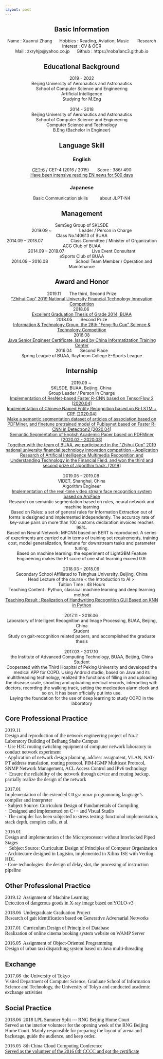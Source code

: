 ```yaml
---
layout: post
---
```


## <center>Basic Information</center>

<center>Name : Xuanrui Zhang      Hobbies : Reading, Aviation, Music       Research Interest : CV & OCR</center>
<center>Mail : zxryhjp@yahoo.co.jp      Github : https://noba1anc3.github.io</center>

## <center>Educational Background</center>

<center>2019 - 2022</center>
<center>Beijing University of Aeronautics and Astronautics</center>
<center>School of Computer Science and Engineering</center>
<center>Artificial Intelligence</center>
<center>Studying for M.Eng</center><br>

<center>2014 - 2018</center>
<center>Beijing University of Aeronautics and Astronautics</center>
<center>School of Computer Science and Engineering</center>
<center>Computer Science and Technology</center>
<center>B.Eng (Bachelor in Engineer)</center>

## <center>Language Skill</center>

### <center>English</center>

<center><a href="http://m.qpic.cn/psc?/fef49446-40e0-48c4-adcc-654c5015022c/90yfO.8bOadXEE4MiHsPn6TyffVgPNmGcjIvjOKMuxcAKJ1BZrBzbZJm2HeN8VaripjDuYYmI8vvcL1pckOBsQ!!/b&bo=VAROBlQETgYRCT4!&rf=viewer_4">CET-6</a> / CET-4 (2016 / 2015) &nbsp;&nbsp;&nbsp;&nbsp;&nbsp; Score : 386/ 490</center>

<center><a href="http://www.github.com/noba1anc3/en_news">
Have been intensive reading EN news for 500 days</a></center>

### <center>Japanese</center>

<center>Basic Communication skills &nbsp;&nbsp;&nbsp;&nbsp;&nbsp;&nbsp;&nbsp;&nbsp; about JLPT-N4</center>

## <center>Management</center>

<center>SemSeg Group of SKLSDE<br>
2019.09 ~  &nbsp;&nbsp;&nbsp;&nbsp;&nbsp;&nbsp;&nbsp;&nbsp;&nbsp;&nbsp;&nbsp;&nbsp;&nbsp;&nbsp;&nbsp;&nbsp;&nbsp;&nbsp;&nbsp;&nbsp;&nbsp; 
Leader / Person in Charge</center>

<center>Class No.140613 of BUAA<br>
2014.09 – 2018.07 &nbsp;&nbsp;&nbsp;&nbsp;&nbsp;&nbsp;&nbsp;&nbsp;&nbsp;&nbsp;&nbsp;&nbsp;&nbsp;&nbsp;&nbsp;&nbsp;&nbsp;&nbsp;&nbsp;&nbsp;&nbsp; 
Class Committee / Minister of Organization</center>

<center>ACG Club of BUAA<br>
2014.09 – 2018.07 &nbsp;&nbsp;&nbsp;&nbsp;&nbsp;&nbsp;&nbsp;&nbsp;&nbsp;&nbsp;&nbsp;&nbsp;&nbsp;&nbsp;&nbsp;&nbsp;&nbsp;&nbsp;&nbsp;&nbsp;&nbsp; 
Live Event Consultant</center>

<center>eSports Club of BUAA<br>
2014.09 – 2016.08  &nbsp;&nbsp;&nbsp;&nbsp;&nbsp;&nbsp;&nbsp;&nbsp;&nbsp;&nbsp;&nbsp;&nbsp;&nbsp;&nbsp;&nbsp;&nbsp;&nbsp;&nbsp;&nbsp;&nbsp;&nbsp; School Team Member / Operation and Maintenance</center>

## <center>Award and Honor</center>

<center>2019.11&nbsp;&nbsp;&nbsp;&nbsp;&nbsp;&nbsp; The third, Second Prize <br>	<a href="http://m.qpic.cn/psc?/fef49446-40e0-48c4-adcc-654c5015022c/90yfO.8bOadXEE4MiHsPn64qNm51rLgAai7.Wdd69I4jNTfeUmBiRviOWdww2JZxEQJ2WmRkpij4t73uFKp6Vw!!/b&bo=CwtABlQM.gYDCc4!&rf=viewer_4">"Zhihui Cup" 2019 National University Financial Technology Innovation Competition</a></center>

<center>2018.06 <br>	<a href="http://m.qpic.cn/psc?/fef49446-40e0-48c4-adcc-654c5015022c/90yfO.8bOadXEE4MiHsPn0UBm6Jr6mYr41cemrSkByfnoZcEUrB2.JZSuXZOjpIzNLNN3tMV1Ec4flJcMD0RzA!!/b&bo=QAYnCAYN*RADCaM!&rf=viewer_4">Excellent Graduation Thesis of Grade 2014, BUAA</a></center>

<center>2018.05&nbsp;&nbsp;&nbsp;&nbsp;&nbsp;&nbsp; Second Prize <br>	<a href="http://m.qpic.cn/psc?/fef49446-40e0-48c4-adcc-654c5015022c/90yfO.8bOadXEE4MiHsPn845wJkoLXf*8GIlqmg.rx6CyjvYPYPKxSZOttN3wbat67Qo.E8E*rcVxWZcXaculA!!/b&bo=LgRVAi4EVQIDCSw!&rf=viewer_4">Information & Technology Group, the 28th "Feng-Ru Cup" Science & Technology Competition</a></center>

<center>2016.08 <br>	<a href="http://m.qpic.cn/psc?/fef49446-40e0-48c4-adcc-654c5015022c/U9VSE8DftkGCrX.UXUSpm2UFWfYyLsEg6F8iU8zxL1WTGl2RrFOJ2ib5l8cb.RpjObT.coav8NyaPXtZ.1fBVuhAYEJ9gc33brtWO*stSCg!/b&bo=VQhABgASgA0ROYo!&rf=viewer_4">Java Senior Engineer Certificate, Issued by China Informatization Training Center</a></center>

<center>2016.04&nbsp;&nbsp;&nbsp;&nbsp;&nbsp;&nbsp; Second Place <br>	Spring League of BUAA, Raytheon College E-Sports League</center>

## <center>Internship</center>

<center>2019.09 ~ <br></center>
<center>SKLSDE, BUAA, Beijing, China <br></center>
<center>Group Leader / Person In Charge <br></center>
<center><a href="https://github.com/Noba1anc3/Faster-RCNN-TensorFlow-2">Implementation of ResNet-based Faster R-CNN based on TensorFlow 2 [2020.04]</a><br></center>
<center><a href="https://github.com/Noba1anc3/CH-NER">Implementation of Chinese Named Entity Recognition based on Bi-LSTM + CRF [2020.04]</a><br></center>
<center><a href="https://github.com/Noba1anc3/Company-Articles-PDF-SemSeg">Make a semantic segmentation dataset of articles of association based on PDFMiner</a>, <a href="https://github.com/Noba1anc3/Publaynet">and finetune pretrained model of Publaynet based on Faster R-CNN in Detectron2 [2020.04]</a><br></center>
<center><a href="https://github.com/Noba1anc3/Academic-Paper-PDF-SemSeg">Semantic Segmentation of English Academic Paper based on PDFMiner [2020.02 - 2020.03]</a><br></center>
<center><a href="http://m.qpic.cn/psc?/fef49446-40e0-48c4-adcc-654c5015022c/90yfO.8bOadXEE4MiHsPn64qNm51rLgAai7.Wdd69I4jNTfeUmBiRviOWdww2JZxEQJ2WmRkpij4t73uFKp6Vw!!/b&bo=CwtABlQM.gYDCc4!&rf=viewer_4">Together with the team of BUAA, we participated in the "Zhihui Cup" 2019 national university financial technology innovation competition - Application Research of Artificial Intelligence Multimedia Recognition and Understanding Technology in the Financial Field, and won the third and second prize of algorithm track. [2019]</a></center><br>

<center>2019.05 - 2019.08 <br></center>
<center>VIDET, Shanghai, China <br></center>
<center>Algorithm Engineer <br></center>
<center><a href="https://github.com/Noba1anc3/ArcFace">Implementation of the real-time video stream face recognition system based on ArcFace</a><br></center>
<center>Research on semantic segmentation based on rules, neural network and machine learning<br></center>
<center>Based on Rules: a set of general rules for Information Extraction out of forms is designed and implemented independently. The accuracy rate of key-value pairs on more than 100 customs declaration invoices reaches 98%. <br>	</center>
<center>Based on Neural Network: MFCNN based on BERT is reproduced. A series of experiments are carried out in terms of training set requirements, training cost, model generalization, finetune for downstream tasks and parameter tuning. <br></center>
<center>Based on machine learning: the experiment of LightGBM Feature Engineering makes the F1 score of one shot learning exceed 0.9.</center><br>

<center>2018.03 - 2018.06 <br></center>
<center>Secondary School Affiliated to Tsinghua University, Beijing, China<br></center>
<center>Head Lecture of the course < the Introduction to AI > <br></center>
<center>Tuition Time : 48 Hours  <br></center>
<center>Teaching Content : Python, classical machine learning and deep learning method    <br></center>
<center><a href="http://m.qpic.cn/psc?/fef49446-40e0-48c4-adcc-654c5015022c/90yfO.8bOadXEE4MiHsPn457z3U0oTs*AUAkgXCuuLsfjGQuzy6mTp8G2gtroLc6eSq3NqybzcRBC9K9RnjyNQ!!/b&bo=sgaAAigjIA0RCS4!&rf=viewer_4">Teaching Result : Realization of Handwriting Recognition GUI Based on KNN in Python</a><br></center><br>

<center>2017.11 - 2018.06 <br></center>
<center>Laboratory of Intelligent Recognition and Image Processing, BUAA, Beijing, China<br></center>
<center>Student <br></center>
<center>Study on gait-recognition related papers, and accomplished the graduate thesis<br></center><br>

<center>2017.03 - 2017.10 <br></center>
<center>the Institute of Advanced Computing Technology, BUAA, Beijing, China<br></center>
<center>Student <br></center>
<center>Cooperated with the Third Hospital of Peking University and developed the medical APP for COPD. Using Android studio, based on Java and its multithreading technology, realized the functions of filling in and uploading the disease scale, shooting and uploading medical records, interacting with doctors, recording the walking track, setting the medication alarm clock and so on. It has been officially put into use.<br></center>
<center>Laying the foundation for the use of deep learning to study COPD in the laboratory</center>

## Core Professional Practice

<font face="verdana"  size=3>2019.11 <br>                          Design and reproduction of the network engineering project of No.2 Laboratory Building of Beihang Shahe Campus  <br>·	                         Use H3C routing switching equipment of computer network laboratory to conduct network experiment      <br>·	                 Application of network design planning, address assignment, VLAN, NAT-PT address translation, routing protocol, PIM-IGMP Multicast Protocol, SNMP Network Management, ACL Access Control and IPv6 technology <br>·	 Ensure the reliability of the network through device and routing backup, partially realize the design of the network</font>

<font face="verdana"  size=3>2017.01 <br>                                   Implementation of the extended C0 grammar programming language’s compiler and interpreter <br>·	                                  Subject Source: Curriculum Design of Fundamentals of Compiling        <br>·	 Designed and implemented on C++ and Visual Studio <br>·	         The compiler has been subjected to stress testing: functional implementation, stack depth, complex calls, et al.  </font>

<font face="verdana"  size=3>2016.01 <br>                                            Design and implementation of the Microprocessor without Interlocked Piped Stages   <br>·	 Subject Source: Curriculum Design of Principles of Computer Organization        <br>·	  Architecture designed in Logisim, implemented in Xilinx ISE with Verilog HDL <br>·	         Core technologies: the design of delay slot, the processing of instruction pipeline    </font>

## Other Professional Practice

<font face="verdana"  size=3>2019.12 			         Assignment of Machine Learning  <br>
[Detection of dangerous goods in X-ray image based on YOLO-v3](https://github.com/Noba1anc3/yolov3) </font>

<font face="verdana"  size=3>2018.06 			                  Undergraduate Graduation Project <br>
Research of gait identification based on Generative Adversarial Networks </font>

<font face="verdana"  size=3>2017.01 			                           Curriculum Design of Principle of Database <br>                  Realization of online cinema booking system website on WAMP Server </font>

<font face="verdana"  size=3>2016.05 			                           Assignment of Object-Oriented Programming <br>                  Design of urban taxi dispatching system based on Java multi-threading </font>

## Exchange

<font face="verdana"  size=3>2017.08 			                                    the University of Tokyo        <br> 
Visited Department of Computer Science, Graduate School of Information Science and Technology, the University of Tokyo and conducted academic exchange activities </font>

## Social Practice

<font face="verdana"  size=3>2018.06 			                                             2018 LPL Summer Split --- RNG Beijing Home Court <br>Served as the interior volunteer for the opening week of the RNG Beijing Home Court. Mainly responsible for preparing the layout of arena and backstage, guide the audience, and keep order.   </font>

<font face="verdana"  size=3>2016.05 			                                             8th China Cloud Computing Conference <br>
[Served as the volunteer of the 2016 8th CCCC and got the certificate](http://m.qpic.cn/psc?/fef49446-40e0-48c4-adcc-654c5015022c/90yfO.8bOadXEE4MiHsPn*zgMvy1JdwreAOHASXGwARpiDpA7ty3mRM.7*RctmUrFvplblQPiwKziyU*EUmkiA!!/b&bo=VQhABgASgA0RCbo!&rf=viewer_4)   </font>


